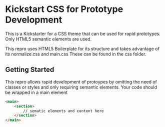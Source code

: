 # Kickstart CSS for Prototype Development

This is a Kickstarter for a CSS theme that can be used for rapid prototypes. Only HTML5 semantic elements are used.

This repro uses HTML5 Boilerplate for its structure and takes advantage of its normalize.css and main.css
These can be found in the css folder.

## Getting Started

This repro allows rapid development of protoypes by omitting the need of classes or styles and only requiring semantic elements.
Your code should be wrapped in a main element
```html
<main>
	<section>
		// sematic elements and content here
	</section>
</main>
```
